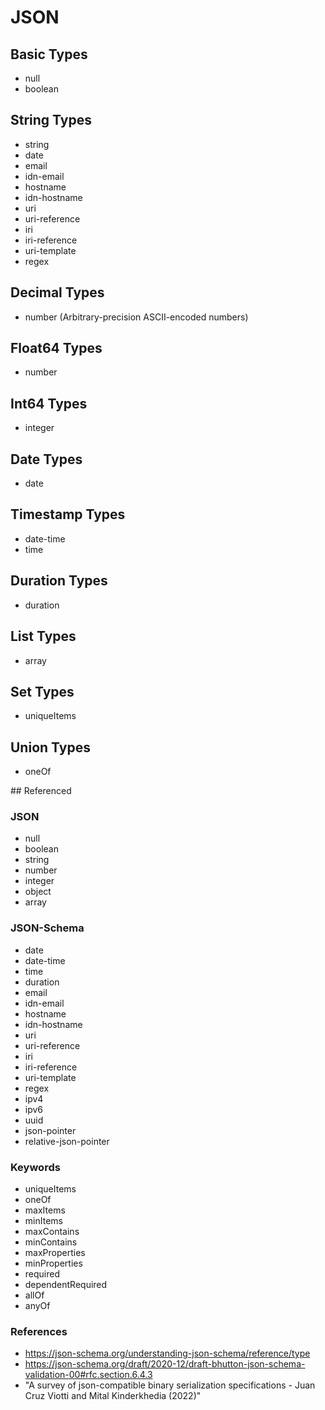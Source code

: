 # JSON

## Basic Types

* null
* boolean

## String Types

* string
* date
* email
* idn-email
* hostname
* idn-hostname
* uri
* uri-reference
* iri
* iri-reference
* uri-template
* regex

## Decimal Types

* number (Arbitrary-precision ASCII-encoded numbers)

## Float64 Types

* number

## Int64 Types

* integer

## Date Types

* date

## Timestamp Types

* date-time
* time

## Duration Types

* duration

## List Types

* array

## Set Types

* uniqueItems

## Union Types

* oneOf

## Referenced

### JSON

* null
* boolean
* string
* number
* integer
* object
* array

### JSON-Schema

* date
* date-time
* time
* duration
* email
* idn-email
* hostname
* idn-hostname
* uri
* uri-reference
* iri
* iri-reference
* uri-template
* regex
* ipv4
* ipv6
* uuid
* json-pointer
* relative-json-pointer

### Keywords

* uniqueItems
* oneOf
* maxItems
* minItems
* maxContains
* minContains
* maxProperties
* minProperties
* required
* dependentRequired
* allOf
* anyOf

### References

* https://json-schema.org/understanding-json-schema/reference/type
* https://json-schema.org/draft/2020-12/draft-bhutton-json-schema-validation-00#rfc.section.6.4.3
* "A survey of json-compatible binary serialization specifications - Juan Cruz Viotti and Mital Kinderkhedia (2022)"